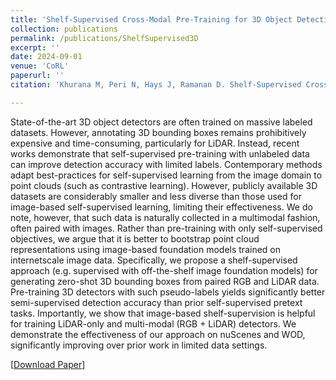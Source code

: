```yaml
---
title: 'Shelf-Supervised Cross-Modal Pre-Training for 3D Object Detection'
collection: publications
permalink: /publications/ShelfSupervised3D
excerpt: ''
date: 2024-09-01
venue: 'CoRL'
paperurl: ''
citation: 'Khurana M, Peri N, Hays J, Ramanan D. Shelf-Supervised Cross-Modal Pre-Training for 3D Object Detection. In: Conference on Robot Learning, CoRL 2024'

---
```


State-of-the-art 3D object detectors are often trained on massive labeled datasets. However, annotating 3D bounding boxes remains prohibitively expensive and time-consuming, particularly for LiDAR. Instead, recent works demonstrate that self-supervised pre-training with unlabeled data can improve detection accuracy with limited labels. Contemporary methods adapt best-practices for self-supervised learning from the image domain to point clouds (such as contrastive learning). However, publicly available 3D datasets are considerably smaller and less diverse than those used for image-based self-supervised learning, limiting their effectiveness. We do note, however, that such data is naturally collected in a multimodal fashion, often paired with images. Rather than pre-training with only self-supervised objectives, we argue that it is better to bootstrap point cloud representations using image-based foundation models trained on internetscale image data. Specifically, we propose a shelf-supervised approach (e.g. supervised with off-the-shelf image foundation models) for generating zero-shot 3D bounding boxes from paired RGB and LiDAR data. Pre-training 3D detectors with such pseudo-labels yields significantly better semi-supervised detection accuracy than prior self-supervised pretext tasks. Importantly, we show that image-based shelf-supervision is helpful for training LiDAR-only and multi-modal (RGB + LiDAR) detectors. We demonstrate the effectiveness of our approach on nuScenes and WOD, significantly improving over prior work in limited data settings.

[[Download Paper](https://neeharperi.com/files/ShelfSupervised3D.pdf)]
